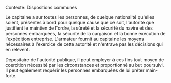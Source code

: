 Contexte: Dispositions communes

Le capitaine a sur toutes les personnes, de quelque nationalité qu'elles soient, présentes à bord pour quelque cause que ce soit, l'autorité que justifient le maintien de l'ordre, la sûreté et la sécurité du navire et des personnes embarquées, la sécurité de la cargaison et la bonne exécution de l'expédition entreprise. L'armateur fournit au capitaine les moyens nécessaires à l'exercice de cette autorité et n'entrave pas les décisions qui en relèvent.

Dépositaire de l'autorité publique, il peut employer à ces fins tout moyen de coercition nécessité par les circonstances et proportionné au but poursuivi. Il peut également requérir les personnes embarquées de lui prêter main-forte.